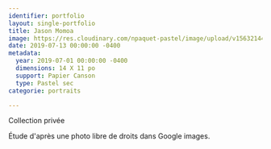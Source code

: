 ```yaml
---
identifier: portfolio
layout: single-portfolio
title: Jason Momoa
image: https://res.cloudinary.com/npaquet-pastel/image/upload/v1563214413/65786473_2346443682291532_4147612860769370112_n.jpg
date: 2019-07-13 00:00:00 -0400
metadata:
  year: 2019-07-01 00:00:00 -0400
  dimensions: 14 X 11 po
  support: Papier Canson
  type: Pastel sec
categorie: portraits

---
```

Collection privée

Étude d'après une photo libre de droits dans Google images.